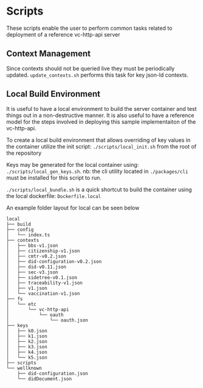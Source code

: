 # Scripts

These scripts enable the user to perform common tasks related to deployment of a reference vc-http-api server

## Context Management

Since contexts should not be queried live they must be periodically updated. `update_contexts.sh` performs this task for key json-ld contexts.

## Local Build Environment

It is useful to have a local environment to build the server container and test things out in a non-destructive manner.
It is also useful to have a reference model for the steps involved in deploying this sample implementaiton of the vc-http-api.

To create a local build environment that allows overriding of key values in the container utilize the init script: `./scripts/local_init.sh` from the root of the repository

Keys may be generated for the local container using: `./scripts/local_gen_keys.sh`.  nb: the cli utility located in `./packages/cli` must be installed for this script to run.

`./scripts/local_bundle.sh` is a quick shortcut to build the container using the local dockerfile: `Dockerfile.local`

An example folder layout for local can be seen below

```
local
├── build
├── config
│   └── index.ts
├── contexts
│   ├── bbs-v1.json
│   ├── citizenship-v1.json
│   ├── cmtr-v0.2.json
│   ├── did-configuration-v0.2.json
│   ├── did-v0.11.json
│   ├── sec-v3.json
│   ├── sidetree-v0.1.json
│   ├── traceability-v1.json
│   ├── v1.json
│   └── vaccination-v1.json
├── fs
│   └── etc
│       └── vc-http-api
│           └── oauth
│               └── oauth.json
├── keys
│   ├── k0.json
│   ├── k1.json
│   ├── k2.json
│   ├── k3.json
│   ├── k4.json
│   └── k5.json
├── scripts
└── wellknown
    ├── did-configuration.json
    └── didDocument.json
```
